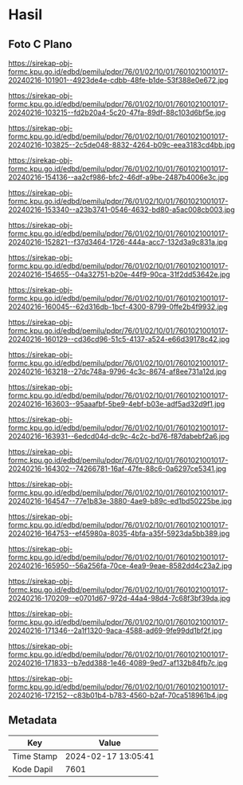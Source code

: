 # Hasil

## Foto C Plano

https://sirekap-obj-formc.kpu.go.id/edbd/pemilu/pdpr/76/01/02/10/01/7601021001017-20240216-101901--4923de4e-cdbb-48fe-b1de-53f388e0e672.jpg

https://sirekap-obj-formc.kpu.go.id/edbd/pemilu/pdpr/76/01/02/10/01/7601021001017-20240216-103215--fd2b20a4-5c20-47fa-89df-88c103d6bf5e.jpg

https://sirekap-obj-formc.kpu.go.id/edbd/pemilu/pdpr/76/01/02/10/01/7601021001017-20240216-103825--2c5de048-8832-4264-b09c-eea3183cd4bb.jpg

https://sirekap-obj-formc.kpu.go.id/edbd/pemilu/pdpr/76/01/02/10/01/7601021001017-20240216-154136--aa2cf986-bfc2-46df-a9be-2487b4006e3c.jpg

https://sirekap-obj-formc.kpu.go.id/edbd/pemilu/pdpr/76/01/02/10/01/7601021001017-20240216-153340--a23b3741-0546-4632-bd80-a5ac008cb003.jpg

https://sirekap-obj-formc.kpu.go.id/edbd/pemilu/pdpr/76/01/02/10/01/7601021001017-20240216-152821--f37d3464-1726-444a-acc7-132d3a9c831a.jpg

https://sirekap-obj-formc.kpu.go.id/edbd/pemilu/pdpr/76/01/02/10/01/7601021001017-20240216-154655--04a32751-b20e-44f9-90ca-31f2dd53642e.jpg

https://sirekap-obj-formc.kpu.go.id/edbd/pemilu/pdpr/76/01/02/10/01/7601021001017-20240216-160045--62d316db-1bcf-4300-8799-0ffe2b4f9932.jpg

https://sirekap-obj-formc.kpu.go.id/edbd/pemilu/pdpr/76/01/02/10/01/7601021001017-20240216-160129--cd36cd96-51c5-4137-a524-e66d39178c42.jpg

https://sirekap-obj-formc.kpu.go.id/edbd/pemilu/pdpr/76/01/02/10/01/7601021001017-20240216-163218--27dc748a-9796-4c3c-8674-af8ee731a12d.jpg

https://sirekap-obj-formc.kpu.go.id/edbd/pemilu/pdpr/76/01/02/10/01/7601021001017-20240216-163603--95aaafbf-5be9-4ebf-b03e-adf5ad32d9f1.jpg

https://sirekap-obj-formc.kpu.go.id/edbd/pemilu/pdpr/76/01/02/10/01/7601021001017-20240216-163931--6edcd04d-dc9c-4c2c-bd76-f87dabebf2a6.jpg

https://sirekap-obj-formc.kpu.go.id/edbd/pemilu/pdpr/76/01/02/10/01/7601021001017-20240216-164302--74266781-16af-47fe-88c6-0a6297ce5341.jpg

https://sirekap-obj-formc.kpu.go.id/edbd/pemilu/pdpr/76/01/02/10/01/7601021001017-20240216-164547--77e1b83e-3880-4ae9-b89c-ed1bd50225be.jpg

https://sirekap-obj-formc.kpu.go.id/edbd/pemilu/pdpr/76/01/02/10/01/7601021001017-20240216-164753--ef45980a-8035-4bfa-a35f-5923da5bb389.jpg

https://sirekap-obj-formc.kpu.go.id/edbd/pemilu/pdpr/76/01/02/10/01/7601021001017-20240216-165950--56a256fa-70ce-4ea9-9eae-8582dd4c23a2.jpg

https://sirekap-obj-formc.kpu.go.id/edbd/pemilu/pdpr/76/01/02/10/01/7601021001017-20240216-170209--e0701d67-972d-44a4-98d4-7c68f3bf39da.jpg

https://sirekap-obj-formc.kpu.go.id/edbd/pemilu/pdpr/76/01/02/10/01/7601021001017-20240216-171346--2a1f1320-9aca-4588-ad69-9fe99dd1bf2f.jpg

https://sirekap-obj-formc.kpu.go.id/edbd/pemilu/pdpr/76/01/02/10/01/7601021001017-20240216-171833--b7edd388-1e46-4089-9ed7-af132b84fb7c.jpg

https://sirekap-obj-formc.kpu.go.id/edbd/pemilu/pdpr/76/01/02/10/01/7601021001017-20240216-172152--c83b01b4-b783-4560-b2af-70ca518961b4.jpg


## Metadata

| Key        | Value               |
| ---------- | ------------------- |
| Time Stamp | 2024-02-17 13:05:41 |
| Kode Dapil | 7601                |



